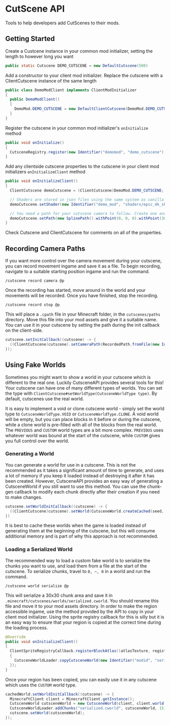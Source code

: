 # CutScene API
Tools to help developers add CutScenes to their mods.


## Getting Started
Create a Custcene instance in your common mod initializer, setting the length to however long you want
```java
public static Cutscene DEMO_CUTSCENE = new DefaultCutscene(500)
```
Add a constructor to your client mod initializer. Replace the cutscene with a ClientCutscene  instance of the same length
```java
public class DemoModClient implements ClientModInitializer
{
  public DemoModClient()
  {
    DemoMod.DEMO_CUTSCENE = new DefaultClientCutscene(DemoMod.DEMO_CUTSCENE.getLength());
  }
}
```
Register the cutscene in your common mod initializer's `onInitialize` method
```java
public void onInitialize()
{
  CutsceneRegistry.register(new Identifier("demomod", "demo_cutscene"), DEMO_CUTSCENE);
}
```

Add any clientside cutscene properties to the cutscene in your client mod initializers `onInitializeClient` method
```java
public void onInitializeClient()
{
  ClientCutscene demoCutscene = (ClientCutscene)DemoMod.DEMO_CUTSCENE;

  // Shaders are stored in json files using the same system as vanilla
  demoCutscene.setShader(new Identifier("demo_mod", "shaders/epic_4k_shader.json");

  // You need a path for your cutscene camera to follow. Create one and add points for the camera to move through
  demoCutscene.setPath(new SplinePath().withPoint(0, 0, 0).withPoint(30, 20, 5));
}
```
Check Cutscene and ClientCutscene for comments on all of the properties.

## Recording Camera Paths
If you want more control over the camera movement during your cutscene, you can record movement ingame and save it as a file. To begin recording, navigate to a suitable starting position ingame and run the command.
```mcfunction
/cutscene record camera @p
```
Once the recording has started, move around in the world and your movements will be recorded. Once you have finished, stop the recording.
```mcfunction
/cutscene record stop @p
```
This will place a `.cpath` file in your Minecraft folder, in the `cutscenes/paths` directory. Move this file into your mod assets and give it a suitable name. You can use it in your cutscene by setting the path during the init callback on the client-side.
```java
cutscene.setInitCallback((cutscene) -> {
  ((ClientCutscene)cutscene).setCameraPath(RecordedPath.fromFile(new Identifier(CutsceneAPI.DOMAIN, "recorded.cpath")));
});
```

## Using Fake Worlds
Sometimes you might want to show a world in your cutscene which is different to the real one. Luckily CutsceneAPI provides several tools for this! Your cutscene can have one of many different types of worlds. You can set the type with `ClientCutscene#setWorldType(CutsceneWorldType type)`. By default, cutscenes use the real world.

It is easy to implement a void or clone cutscene world - simply set the world type to `CutsceneWorldType.VOID` or `CutsceneWorldType.CLONE`. A void world will be empty, but you can place blocks in it before or during the cutscene, while a clone world is pre-filled with all of the blocks from the real world. The `PREVIOUS` and `CUSTOM` world types are a bit more complex. `PREVIOUS` uses whatever world was bound at the start of the cutscene, while `CUSTOM` gives you full control over the world.

### Generating a World
You can generate a world for use in a cutscene. This is not the recommended as it takes a significant amount of time to generate, and uses a lot of memory if you keep it loaded instead of destroying it after it has been created. However, CutsceneAPI provides an easy way of generating a CutsceneWorld if you still want to use this method. You can use the chunk-gen callback to modify each chunk directly after their creation if you need to make changes.
```java
cutscene.setWorldInitCallback((cutscene) -> {
  ((ClientCutscene)cutscene).setWorld(CutsceneWorld.createCached(seed, generationRadius, generateStructures, (chunk) -> {}));
})
```
It is best to cache these worlds when the game is loaded instead of generating them at the beginning of the cutscene, but this will consume additional memory and is part of why this approach is not recommended.

### Loading a Serialized World
The recommended way to load a custom fake world is to serialize the chunks you want to use, and load them from a file at the start of the cutscene. To serialize chunks, travel to `0, ~, 0` in a world and run the command.
```mcfunction
/cutscene world serialize @p
```
This will serialize a 30x30 chunk area and save it in `.minecraft/cutscenes/worlds/serialized.cworld`. You should rename this file and move it to your mod assets directory. In order to make the region accessible ingame, use the method provided by the API to copy in your client mod initializer. Using the sprite registry callback for this is silly but it is an easy way to ensure that your region is copied at the correct time during the loading process.
```java
@Override
public void onInitializeClient()
{
  ClientSpriteRegistryCallback.registerBlockAtlas((atlasTexture, registry) ->
  {
    CutsceneWorldLoader.copyCutsceneWorld(new Identifier("modid", "serialized.cworld"), "serialized.cworld");
  });
}
```
Once your region has been copied, you can easily use it in any cutscene which uses the `CUSTOM` world type.
```java
cachedWorld.setWorldInitCallback((cutscene) -> {
  MinecraftClient client = MinecraftClient.getInstance();
  CutsceneWorld cutsceneWorld = new CutsceneWorld(client, client.world, null, false);
  CutsceneWorldLoader.addChunks("serialized.cworld", cutsceneWorld, 15);
  cutscene.setWorld(cutsceneWorld);
});
```